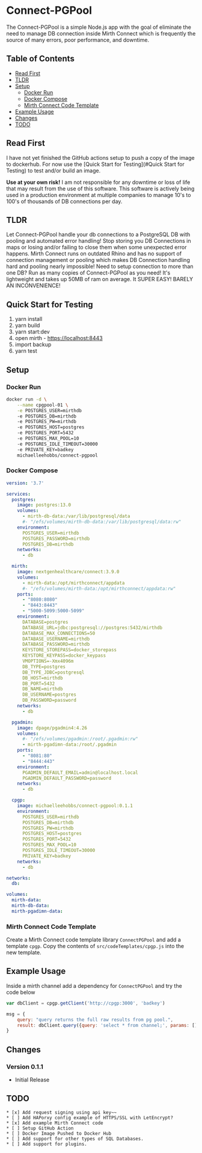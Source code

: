 # Connect-PGPool

The Connect-PGPool is a simple Node.js app with the goal of eliminate the need to manage DB connection inside Mirth Connect which is frequently the source of
many errors, poor performance, and downtime.

## Table of Contents

* [Read First](#read-first)
* [TLDR](#TLDR)
* [Setup](#Setup)
  * [Docker Run](#Docker-Run) 
  * [Docker Compose](#Docker-Compose)
  * [Mirth Connect Code Template](#Mirth-Connect-Code-Template)
* [Example Usage](#Example-Usage)
* [Changes](#changes)
* [TODO](#todo)

## Read First
I have not yet finished the GitHub actions setup to push a copy of the image to dockerhub. For now use the [Quick Start for Testing](#Quick Start for Testing)
to test and/or build an image.

**Use at your own risk!** I am not responsible for any downtime or loss of life that may result from the use of this software. This software is actively being
used in a production environment at multiple companies to manage 10's to 100's of thousands of DB connections per day. 

## TLDR
Let Connect-PGPool handle your db connections to a PostgreSQL DB with pooling and automated error handling! Stop storing you DB Connections in maps or 
losing and/or failing to close them when some unexpected error happens. Mirth Connect runs on outdated Rhino and has no support of connection management or 
pooling which makes DB Connection handling hard and pooling nearly impossible! Need to setup connection to more than one DB? Run as many copies of 
Connect-PGPool as you need! It's lightweight and takes up 50MB of ram on average. It SUPER EASY! BARELY AN INCONVENIENCE!

## Quick Start for Testing
1. yarn install
2. yarn build
3. yarn start:dev
4. open mirth - [https://localhost:8443](https://localhost:8443)
5. import backup
6. yarn test


## Setup

### Docker Run
```bash
docker run -d \
    --name cpgpool-01 \
    -e POSTGRES_USER=mirthdb
    -e POSTGRES_DB=mirthdb
    -e POSTGRES_PW=mirthdb
    -e POSTGRES_HOST=postgres
    -e POSTGRES_PORT=5432
    -e POSTGRES_MAX_POOL=10
    -e POSTGRES_IDLE_TIMEOUT=30000
    -e PRIVATE_KEY=badkey
    michaelleehobbs/connect-pgpool
```
### Docker Compose
```yaml
version: '3.7'

services:
  postgres:
    image: postgres:13.0
    volumes:
      - mirth-db-data:/var/lib/postgresql/data
      #- "/efs/volumes/mirth-db-data:/var/lib/postgresql/data:rw"
    environment:
      POSTGRES_USER=mirthdb
      POSTGRES_PASSWORD=mirthdb
      POSTGRES_DB=mirthdb
    networks:
      - db

  mirth:
    image: nextgenhealthcare/connect:3.9.0
    volumes:
      - mirth-data:/opt/mirthconnect/appdata
      #- "/efs/volumes/mirth-data:/opt/mirthconnect/appdata:rw"
    ports:
      - "8080:8080"
      - "8443:8443"
      - "5000-5099:5000-5099"
    environment:
      DATABASE=postgres
      DATABASE_URL=jdbc:postgresql://postgres:5432/mirthdb
      DATABASE_MAX_CONNECTIONS=50
      DATABASE_USERNAME=mirthdb
      DATABASE_PASSWORD=mirthdb
      KEYSTORE_STOREPASS=docker_storepass
      KEYSTORE_KEYPASS=docker_keypass
      VMOPTIONS=-Xmx4096m
      DB_TYPE=postgres
      DB_TYPE_JDBC=postgresql
      DB_HOST=mirthdb
      DB_PORT=5432
      DB_NAME=mirthdb
      DB_USERNAME=postgres
      DB_PASSWORD=password
    networks:
      - db

  pgadmin:
    image: dpage/pgadmin4:4.26
    volumes:
      #- "/efs/volumes/pgadmin:/root/.pgadmin:rw"
      - mirth-pgadimn-data:/root/.pgadmin
    ports:
      - "8081:80"
      - "8444:443"
    environment:
      PGADMIN_DEFAULT_EMAIL=admin@localhost.local
      PGADMIN_DEFAULT_PASSWORD=password
    networks:
      - db

  cpgp:
    image: michaelleehobbs/connect-pgpool:0.1.1
    environment:
      POSTGRES_USER=mirthdb
      POSTGRES_DB=mirthdb
      POSTGRES_PW=mirthdb
      POSTGRES_HOST=postgres
      POSTGRES_PORT=5432
      POSTGRES_MAX_POOL=10
      POSTGRES_IDLE_TIMEOUT=30000
      PRIVATE_KEY=badkey
    networks:
      - db

networks:
  db:

volumes:
  mirth-data:
  mirth-db-data:
  mirth-pgadimn-data:
```

### Mirth Connect Code Template
Create a Mirth Connect code template library `ConnectPGPool` and add a template `cpgp`. Copy the contents of `src/codeTemplates/cpgp.js` into the new template.

## Example Usage
Inside a mirth channel add a dependency for `ConnectPGPool` and try the code below

```javascript
var dbClient = cpgp.getClient('http://cpgp:3000', 'badkey')

msg = {
	query: "query returns the full raw results from pg pool.", 
	result: dbClient.query({query: 'select * from channel;', params: []})
}
```

## Changes
### Version 0.1.1
* Initial Release

## TODO
    * [x] Add request signing using api key~~
    * [ ] Add HAPorxy config example of HTTPS/SSL with LetEncrypt?
    * [x] Add example Mirth Connect code
    * [ ] Setup GitHub Action
    * [ ] Docker Image Pushed to Docker Hub
    * [ ] Add support for other types of SQL Databases.
    * [ ] Add support for plugins.
